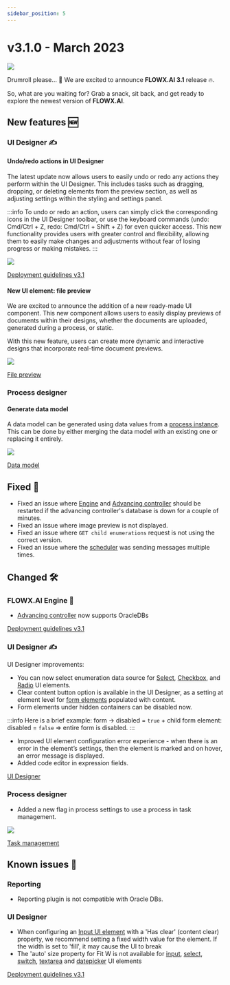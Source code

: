 ```yaml
---
sidebar_position: 5
---
```


# v3.1.0 - March 2023

![](https://s3.eu-west-1.amazonaws.com/docx.flowx.ai/release-notes/undraw_launch_day_4e04%20%281%29.png#center)

Drumroll please... 🥁 We are excited to announce **FLOWX.AI 3.1** release 🔥.

So, what are you waiting for? Grab a snack, sit back, and get ready to explore the newest version of **FLOWX.AI**.

## **New features** 🆕

### UI Designer ✍️

#### Undo/redo actions in UI Designer

The latest update now allows users to easily undo or redo any actions they perform within the UI Designer. This includes tasks such as dragging, dropping, or deleting elements from the preview section, as well as adjusting settings within the styling and settings panel.

:::info
To undo or redo an action, users can simply click the corresponding icons in the UI Designer toolbar, or use the keyboard commands (undo: Cmd/Ctrl + Z, redo: Cmd/Ctrl + Shift + Z) for even quicker access. This new functionality provides users with greater control and flexibility, allowing them to easily make changes and adjustments without fear of losing progress or making mistakes.
:::

![](https://s3.eu-west-1.amazonaws.com/docx.flowx.ai/release-notes/undo_redo.gif)

[Deployment guidelines v3.1](./deployment-guidelines-v3.1.0.md#undoredo)

#### New UI element: file preview

We are excited to announce the addition of a new ready-made UI component. This new component allows users to easily display previews of documents within their designs, whether the documents are uploaded, generated during a process, or static.

With this new feature, users can create more dynamic and interactive designs that incorporate real-time document previews.

![](https://s3.eu-west-1.amazonaws.com/docx.flowx.ai/release-notes/doc_preview.gif)

[File preview](../../docs/building-blocks/ui-designer/ui-component-types/file-preview)

### Process designer

#### Generate data model 

A data model can be generated using data values from a [process instance](../../docs/building-blocks/process/active-process/process-instance). This can be done by either merging the data model with an existing one or replacing it entirely.

![](https://s3.eu-west-1.amazonaws.com/docx.flowx.ai/release-notes/generate_data_model%20copy.gif)

[Data model](../../docs/building-blocks/process/process-definition#data-model)

## **Fixed** 🔧

* Fixed an issue where [Engine](../../docs/platform-deep-dive/core-components/flowx-engine) and [Advancing controller](../../docs/platform-deep-dive/core-components/flowx-engine#advancing-controller) should be restarted if the advancing controller's database is down for a couple of minutes.
* Fixed an issue where image preview is not displayed.
* Fixed an issue where `GET child enumerations` request is not using the correct version.
* Fixed an issue where the [scheduler](../../docs/platform-deep-dive/core-components/core-extensions/scheduler) was sending messages multiple times.

## **Changed** 🛠️

### FLOWX.AI Engine 🚂

* [Advancing controller](../../docs/platform-deep-dive/core-components/flowx-engine#advancing-controller) now supports OracleDBs

[Deployment guidelines v3.1](deployment-guidelines-v3.1.0#advancing-controller-with-oracle)

### UI Designer ✍️

UI Designer improvements:

* You can now select enumeration data source for [Select](../../docs/building-blocks/ui-designer/ui-component-types/form-elements/select-form-field), [Checkbox](../../docs/building-blocks/ui-designer/ui-component-types/form-elements/checkbox-form-field), and [Radio](../../docs/building-blocks/ui-designer/ui-component-types/form-elements/radio-form-field) UI elements.
* Clear content button option is available in the UI Designer, as a setting at element level for [form elements](../../docs/building-blocks/ui-designer/ui-component-types/form-elements) populated with content.
* Form elements under hidden containers can be disabled now.

:::info
Here is a brief example: form → disabled = `true` + child form element: disabled = `false` ⇒ entire form is disabled.
:::

* Improved UI element configuration error experience - when there is an error in the element’s settings, then the element is marked and on hover, an error message is displayed.
* Added code editor in expression fields.

[UI Designer](../../docs/building-blocks/ui-designer)

### Process designer

* Added a new flag in process settings to use a process in task management.

![](https://s3.eu-west-1.amazonaws.com/docx.flowx.ai/building-blocks/process/tsk_mng_proc.gif)

[Task management](../../docs/platform-deep-dive/plugins/custom-plugins/task-management)

## **Known issues** 🙁

### Reporting

* Reporting plugin is not compatible with Oracle DBs.

### UI Designer

* When configuring an [Input UI element](../../docs/building-blocks/ui-designer/ui-component-types/form-elements/input-form-field) with a 'Has clear' (content clear) property, we recommend setting a fixed width value for the element. If the width is set to 'fill', it may cause the UI to break
* The 'auto' size property for Fit W is not available for [input](../../docs/building-blocks/ui-designer/ui-component-types/form-elements/input-form-field), [select](../../docs/building-blocks/ui-designer/ui-component-types/form-elements/select-form-field), [switch](../../docs/building-blocks/ui-designer/ui-component-types/form-elements/switch-form-field), [textarea](../../docs/building-blocks/ui-designer/ui-component-types/form-elements/text-area) and [datepicker](../../docs/building-blocks/ui-designer/ui-component-types/form-elements/datepicker-form-field) UI elements

[Deployment guidelines v3.1](./deployment-guidelines-v3.1.0)
